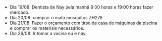 - Dia 19/08: Dentista de Nay pela manhã 9:00 horas e 19:00 horas fazer mercado.
- Dia 20/08: comprar o mata mosquitos ZH278
- Dia 21/08: Fazer o orçamento com tirso da casa de máquinas da piscina e comprar os materiais necessários.
- Dia 26/08: Ir tomar a vacina eu e nay.